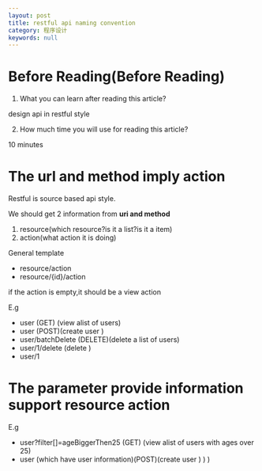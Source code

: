 ```yaml
---
layout: post
title: restful api naming convention
category: 程序设计
keywords: null
---
```


# Before Reading(Before Reading)

1.  What you can learn after reading this article?

design api in restful style

2.  How much time you will use for reading this article?

10 minutes

# The url and method imply action

Restful is source based api style.

We should get 2 information from **uri and method**

1.  resource(which resource?is it a list?is it a item)
2.  action(what action it is doing)

General template

* resource/action
* resource/{id}/action

if the action is empty,it should be a view action

E.g

* user (GET) (view alist of users)
* user (POST)(create user )
* user/batchDelete (DELETE)(delete a list of users)
* user/1/delete (delete )
* user/1

# The parameter provide information support resource action

E.g

* user?filter[]=ageBiggerThen25 (GET) (view alist of users with ages over 25)
* user (which have user information)(POST)(create user ) ) )
